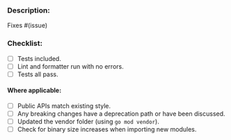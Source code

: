 <!-- If this is your first pull request for Fyne please read the contributor docs at:
https://github.com/fyne-io/fyne/wiki/Contributing.
Be sure that your work is based off `develop` branch. --> 

### Description:
<!-- A summary of the change included and which issue it addresses.
Please include any relevant motivation and background. -->

Fixes #(issue)

### Checklist:
<!-- Please tick these as appropriate using [x] -->

- [ ] Tests included.
- [ ] Lint and formatter run with no errors.
- [ ] Tests all pass.

#### Where applicable:
<!-- Please delete these if not required for this PR -->

- [ ] Public APIs match existing style.
- [ ] Any breaking changes have a deprecation path or have been discussed.
- [ ] Updated the vendor folder (using `go mod vendor`).
- [ ] Check for binary size increases when importing new modules.
